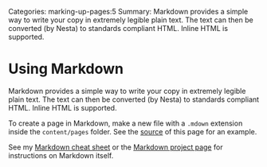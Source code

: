 Categories: marking-up-pages:5
Summary: Markdown provides a simple way to write your copy in extremely legible plain text. The text can then be converted (by Nesta) to standards compliant HTML. Inline HTML is supported.

# Using Markdown

Markdown provides a simple way to write your copy in extremely legible
plain text. The text can then be converted (by Nesta) to standards
compliant HTML. Inline HTML is supported.

To create a page in Markdown, make a new file with a `.mdown` extension
inside the `content/pages` folder. See the [source][source] of this page
for an example.

See my [Markdown cheat sheet][cheat] or the [Markdown project
page][markdown] for instructions on Markdown itself.

[source]: https://github.com/gma/nesta-demo-content/raw/master/pages/examples/using-markdown.mdown
[cheat]: http://effectif.com/nesta/markdown-cheat-sheet
[markdown]: http://daringfireball.net/projects/markdown/ "Daring Fireball: Markdown"
